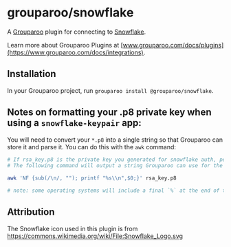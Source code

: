 # grouparoo/snowflake

A [Grouparoo](https://www.grouparoo.com) plugin for connecting to [Snowflake](https://www.snowflake.com).

Learn more about Grouparoo Plugins at [www.grouparoo.com/docs/plugins](https://www.grouparoo.com/docs/integrations).

## Installation

In your Grouparoo project, run `grouparoo install @grouparoo/snowflake`.

## Notes on formatting your .p8 private key when using a `snowflake-keypair` app:

You will need to convert your `*.p8` into a single string so that Grouparoo can store it and parse it. You can do this with the `awk` command:

```bash
# If rsa_key.p8 is the private key you generated for snowflake auth, per https://docs.snowflake.com/en/user-guide/key-pair-auth.html#configuring-key-pair-authentication
# The following command will output a string Grouparoo can use for the `Private Key` connection option

awk 'NF {sub(/\n/, ""); printf "%s\\n",$0;}' rsa_key.p8

# note: some operating systems will include a final `%` at the end of the line.  Do not not include it
```

## Attribution

The Snowflake icon used in this plugin is from https://commons.wikimedia.org/wiki/File:Snowflake_Logo.svg
